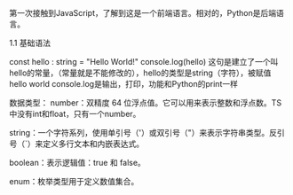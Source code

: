 第一次接触到JavaScript，了解到这是一个前端语言。相对的，Python是后端语言。

1.1 基础语法

const hello : string = "Hello World!"
console.log(hello)
这句是建立了一个叫hello的常量，（常量就是不能修改的），hello的类型是string（字符），被赋值 hello world
console.log是输出，打印，功能和Python的print一样


数据类型：
number：双精度 64 位浮点值。它可以用来表示整数和浮点数。TS中没有int和float，只有一个number。

string：一个字符系列，使用单引号（'）或双引号（"）来表示字符串类型。反引号（`）来定义多行文本和内嵌表达式。

boolean：表示逻辑值：true 和 false。

enum：枚举类型用于定义数值集合。
